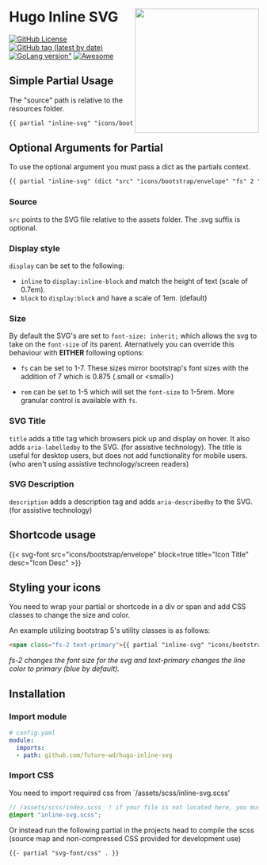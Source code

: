 # Hugo Inline SVG [<img src="https://d33wubrfki0l68.cloudfront.net/c38c7334cc3f23585738e40334284fddcaf03d5e/2e17c/images/hugo-logo-wide.svg" align="right" width="250">](https://gohugo.io/)

[![GitHub License](https://img.shields.io/github/license/future-wd/hugo-inline-svg?style=flat-square)](https://github.com/future-wd/hugo-inline-svg/blob/master/LICENSE)
[![GitHub tag (latest by date)](https://img.shields.io/github/v/tag/future-wd/hugo-inline-svg?style=flat-square)](https://github.com/future-wd/hugo-inline-svg/tags)
[![GoLang version"](https://img.shields.io/github/go-mod/go-version/future-wd/hugo-inline-svg?style=flat-square)](https://go.dev/)
[![Awesome](https://awesome.re/badge-flat.svg)](https://github.com/budparr/awesome-hugo)

## Simple Partial Usage

The "source" path is relative to the resources folder.

```HTML
{{ partial "inline-svg" "icons/bootstrap/envelope" }}
```

## Optional Arguments for Partial

To use the optional argument you must pass a dict as the partials context.

``` HTML
{{ partial "inline-svg" (dict "src" "icons/bootstrap/envelope" "fs" 2 "block" true "title" "Icon Title" "desc" "Icon Desc")}}
```

### Source 

`src` points to the SVG file relative to the assets folder. The .svg suffix is optional.

<!-- `em` is for setting the width that the icon will be displayed at. The default is 1em which will display an svg at its native size. -->

<!-- `block` is set to true if you are not using svg inline with text. This enables `display:block`. -->

### Display style

`display` can be set to  the following:

- `inline` to `display:inline-block` and match the height of text (scale of 0.7em).
- `block` to `display:block` and have a scale of 1em. (default)

### Size

By default the SVG's are set to `font-size: inherit;` which allows the svg to take on the `font-size` of its parent. Aternatively you can override this behaviour with **EITHER** following options:

- `fs` can be set to 1-7. These sizes mirror bootstrap's font sizes with the addition of 7 which is 0.875 (.small or \<small>)

- `rem` can be set to 1-5 which will set the `font-size` to 1-5rem. More granular control is available with `fs`.

### SVG Title

`title` adds a title tag which browsers pick up and display on hover. It also adds `aria-labelledby` to the SVG. (for assistive technology). The title is useful for desktop users, but does not add functionality for mobile users. (who aren't using assistive technology/screen readers)

### SVG Description

`description` adds a description tag and adds `aria-describedby` to the SVG. (for assistive technology)

## Shortcode usage

{{< svg-font src="icons/bootstrap/envelope" block=true title="Icon Title" desc="Icon Desc" >}}

## Styling your icons

You need to wrap your partial or shortcode in a div or span and add CSS classes to change the size and color.

An example utilizing bootstrap 5's utility classes is as follows:

```HTML
<span class="fs-2 text-primary">{{ partial "inline-svg" "icons/bootstrap/envelope" }}</span>
```

*fs-2 changes the font size for the svg and text-primary changes the line color to primary (blue by default).*

## Installation

### Import module


```YAML
# config.yaml
module:
  imports:
  - path: github.com/future-wd/hugo-inline-svg
```

### Import CSS

You need to import required css from `/assets/scss/inline-svg.scss'

```SCSS
// /assets/scss/index.scss  ! if your file is not located here, you must adjust your import path !
@import "inline-svg.scss";
```

Or instead run the following partial in the projects head to compile the scss (source map and non-compressed CSS provided for development use)

```HTML
{{- partial "svg-font/css" . }}
```
